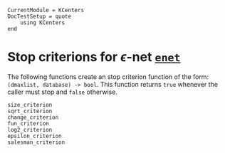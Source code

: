 ```@meta
CurrentModule = KCenters
DocTestSetup = quote
    using KCenters
end
```

# Stop criterions for $\epsilon$-net [`enet`](@ref) 

The following functions create an stop criterion function of the form: `(dmaxlist, database) -> bool`. This function returns `true` whenever the caller must stop and `false` otherwise.


```@docs
size_criterion
sqrt_criterion
change_criterion
fun_criterion
log2_criterion
epsilon_criterion
salesman_criterion
```